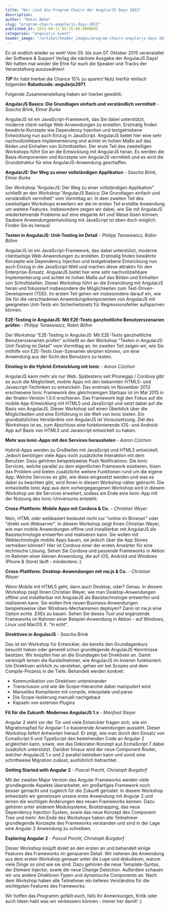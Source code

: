 ```yaml
---
title: "Wir sind die Program Chairs der AngularJS Days 2015"
description:
author: "Robin Böhm"
slug: "program-chairs-angularjs-days-2015"
published_at: 2015-08-11 05:35:00.000000Z
categories: "angularjs event"
header_image: "/artikel/header_images/program-chairs-angularjs-days-2015.jpg"
---
```


Es ist endlich wieder so weit! Vom 05. bis zum 07. Oktober 2015 veranstaltet der Software & Support Verlag die nächste Ausgabe der AngularJS Days!
Wir hatten mal wieder die Ehre für euch die Speaker und Tracks der Veranstaltung auszuwählen!

***TIP***
Ihr habt hierbei die Chance 15% zu sparen! Nutz hierfür einfach folgenden **Rabattcode: angularjs2971**.

Folgende Zusammenstellung haben wir hierbei gewählt:

**AngularJS Basics: Die Grundlagen einfach und verständlich vermittelt** - *Sascha Brink, Elmar Burke*

AngularJS ist ein JavaScript-Framework, das Sie dabei unterstützt, moderne client-seitige Web-Anwendungen zu erstellen. Erstmalig finden bewährte Konzepte wie Dependency Injection und testgetriebene Entwicklung nun auch Einzug in JavaScript. AngularJS bietet hier eine sehr nachvollziehbare Implementierung und achtet im hohen Maße auf das Bilden und Einhalten von Schnittstellen. Der erste Teil des zweiteiligen Workshops führt Sie an die Entwicklung mit AngularJS heran. Es werden die Basis-Komponenten und Konzepte von AngularJS vermittelt und es wird die Grundstruktur für eine AngularJS-Anwendung geschaffen.

**AngularJS: Der Weg zu einer vollständigen Applikation** - *Sascha Brink, Elmar Burke*

Der Workshop "AngularJS: Der Weg zu einer vollständigen Applikation" schließt an den Workshop "AngularJS Basics: Die Grundlagen einfach und verständlich vermittelt" vom Vormittag an. In dem zweiten Teil des zweiteiligen Workshops erweitern wir die im ersten Teil erstellte Anwendung um weitere Features. Insbesondere zeigen wir dabei, wie Sie mit AngularJS wiederkehrende Probleme auf eine elegante Art und Weise lösen können. Saubere Anwendungsentwicklung mit JavaScript ist eben doch möglich. Finden Sie es heraus!

**Testen in AngularJS: Unit-Testing im Detail** - *Philipp Tarasiewicz, Robin Böhm*

AngularJS ist ein JavaScript-Framework, das dabei unterstützt, moderne clientseitige Web-Anwendungen zu erstellen. Erstmalig finden bewährte Konzepte wie Dependency Injection und testgetriebene Entwicklung nun auch Einzug in die JavaScript-Welt und machen diese attraktiv für den Enterprise-Einsatz. AngularJS bietet hier eine sehr nachvollziehbare Implementierung und achtet im hohen Maße auf das Bilden und Einhalten von Schnittstellen. Dieser Workshop führt an die Entwicklung mit AngularJS heran und fokussiert insbesondere die Möglichkeiten zum Test-Driven-Development (TDD). Im ersten Teil gehen wir insbesondere darauf ein, wie Sie für die verschiedenen Anwendungskomponenten von AngularJS mit geeigneten Unit-Tests ein Sicherheitsnetz für Regressionsfehler aufspannen können.

**E2E-Testing in AngularJS: Mit E2E-Tests ganzheitliche Benutzerszenarien prüfen** - *Philipp Tarasiewicz, Robin Böhm*

Der Workshop "E2E-Testing in AngularJS: Mit E2E-Tests ganzheitliche Benutzerszenarien prüfen" schließt an den Workshop "Testen in AngularJS: Unit-Testing im Detail" vom Vormittag an. Im zweiten Teil zeigen wir, wie Sie mithilfe von E2E-Tests User-Szenarien skripten können, um eine Anwendung aus der Sicht des Benutzers zu testen.

**Einstieg in die Hybrid-Entwicklung mit Ionic** - *Aaron Czichon*

AngularJS kann mehr als nur Web. Spätestens seit Phonegap / Cordova gibt es auch die Möglichkeit, mobile Apps mit den bekannten HTML5- und Javascript-Techniken zu entwickeln. Das erstmals im November 2013 erschienene Ionic Framework des gleichnamigen Startups ist im Mai 2015 in der finalen Version 1.0.0 erschienen. Das Framework legt den Fokus auf die mobile App-Entwicklung mit HTML5 und JavaScript und setzt dabei auf die Basis von AngularJS. Dieser Workshop soll einen Überblick über die Möglichkeiten und eine Einführung in die Welt von Ionic bieten. Ein grundsätzliches Verständnis von AngularJS ist Voraussetzung. Ziel des Workshops ist es, zum Abschluss eine funktionierende iOS- und Android-App auf Basis von HTML5 und Javascript entwickelt zu haben.

**Mehr aus Ionic-Apps mit den Services herausholen** - *Aaron Czichon*

Hybrid-Apps werden zu Großteilen mit JavaScript und HTML5 entwickelt. Jedoch benötigen viele Apps noch zusätzliche Interaktion mit dem Benutzer. Dazu gehören beispielsweise Push Notifications. Die Ionic Services, welche parallel zu dem eigentlichen Framework existieren, lösen das Problem und bieten zusätzliche weitere Funktionen rund um die eigene App. Welche Services es gibt, wie diese eingesetzt werden und was es dabei zu beachten gibt, wird Ihnen in diesem Workshop näher gebracht. Die entwickelte Ionic App aus dem vorhergegangenen Workshop wird in diesem Workshop um die Services erweitert, sodass am Ende eine Ionic-App mit der Nutzung des Ionic-Universums entsteht.

**Cross-Plattform: Mobile Apps mit Cordova & Co.** - *Christian Weyer*

Nein, HTML oder webbasiert bedeutet nicht nur "online im Browser" oder "direkt vom Webserver". In diesem Workshop zeigt Ihnen Christian Weyer, wie man mobile Anwendungen offline und installierbar mit AngularJS als Basistechnologie entwerfen und realisieren kann. Sie wollen mit Webtechnologie mobile Apps bauen, sie jedoch über die App Stores vertreiben können? Hier ist Cordova einer der ersten Anwärter für eine technische Lösung. Sehen Sie Cordova und passende Frameworks in Aktion im Rahmen einer kleinen Anwendung, die auf iOS, Android und Windows (Phone & Store) läuft - mindestens :).

**Cross-Plattform: Desktop-Anwendungen mit nw.js & Co.** - *Christian Weyer*

Wenn Mobile mit HTML5 geht, dann auch Desktop, oder? Genau. In diesem Workshop zeigt Ihnen Christian Weyer, wie man Desktop-Anwendungen offline und installierbar mit AngularJS als Basistechnologie entwerfen und realisieren kann. Sie wollen Ihre neuen Business-Anwendungen beispielsweise über Windows-Mechanismen deployen? Dann ist nw.js eine Option echte .EXEs zu bauen. Sehen Sie dieses Tool und ergänzende Frameworks im Rahmen einer Beispiel-Anwendung in Aktion - auf Windows, Linux und MacOS X. "In echt".

**Direktiven in AngularJS** - *Sascha Brink*

Das ist ein Workshop für Entwickler, die bereits den Grundlagenkurs besucht haben oder generell schon grundlegende AngularJS-Kenntnisse besitzen. Wir knüpfen hier an die Grundlagen bei Direktiven an. Damit verknüpft lernen die Kursteilnehmer, wie AngularJS im Inneren funktioniert. Um Direktiven wirklich zu verstehen, gehen wir bei Scopes und dem Compile-Prozess in die Tiefe. Behandelt werden konkret:
 * Kommunikation von Direktiven untereinander
 * Transclusion und wie die Scope-Hierarchie dabei manipuliert wird
 * Manuelles Kompilieren mit compile, interpolate und parse
 * Die Scope-Isolierung manuell nachgebaut
 * Kapseln von externen Plugins

**Fit für die Zukunft: Modernes AngularJS 1.x** - *Manfred Steyer*

Angular 2 steht vor der Tür und viele Entwickler fragen sich, wie ein Migrationspfad für Angular-1.x-basierende Anwendungen aussieht. Dieser Workshop liefert Antworten hierauf. Er zeigt, wie man durch den Einsatz von EcmaScript 6 und TypeScript den bestehenden Code an Angular 2 angleichen kann, sowie, wie das Dekorator-Konzept aus EcmaScript 7 dabei zusätzlich unterstützt. Darüber hinaus wird der neue Component Router, welcher AngularJS 1.x und 2 parallel betreiben kann und somit eine schrittweise Migration zulässt, ausführlich betrachtet.

**Getting Started with Angular 2** - *Pascal Precht, Christoph Burgdorf*

Mit der zweiten Major Version des Angular Frameworks werden viele grundlegende Aspekte überarbeitet, ein großartiges Framework noch besser gemacht und zugleich für die Zukunft gerüstet. In diesem Workshop entwickeln wir gemeinsam unsere erste Anwendung mit Angular 2 und lernen die wichtigen Änderungen des neuen Frameworks kennen. Dazu gehören unter anderem Modulsysteme, Bootstrapping, das neue Dependency Injection System, sowie das neue Konzept des Component Tree und mehr. Am Ende des Workshops haben alle Teilnehmer grundlegende Konzepte des Frameworks verstanden und sind in der Lage eine Angular 2 Anwendung zu schreiben.

**Exploring Angular 2** - *Pascal Precht, Christoph Burgdorf*

Dieser Workshop knüpft direkt an den ersten an und behandelt einige Features des Frameworks im genaueren Detail. Wir nehmen die Anwendung aus dem ersten Workshop genauer unter die Lupe und diskutieren, warum viele Dinge so sind wie sie sind. Dazu gehören die neue Template-Syntax, der Element Injector, sowie die neue Change Detection. Außerdem schauen wir uns andere Direktiven-Typen und dynamische Components an. Nach dem Workshop haben alle Teilnehmer ein tieferes Verständnis für die wichtigsten Features des Frameworks.

Wir hoffen das Programm gefällt euch, falls Ihr Anmerkungen, Kritik oder auch Ideen habt was wir verbessern können - immer her damit! :)
